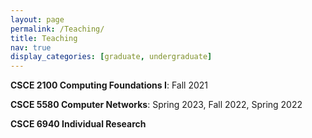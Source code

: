 ```yaml
---
layout: page
permalink: /Teaching/
title: Teaching
nav: true
display_categories: [graduate, undergraduate]
---
```


**CSCE 2100 Computing Foundations I**: Fall 2021 

**CSCE 5580 Computer Networks**: Spring 2023, Fall 2022, Spring 2022 

**CSCE 6940 Individual Research**
